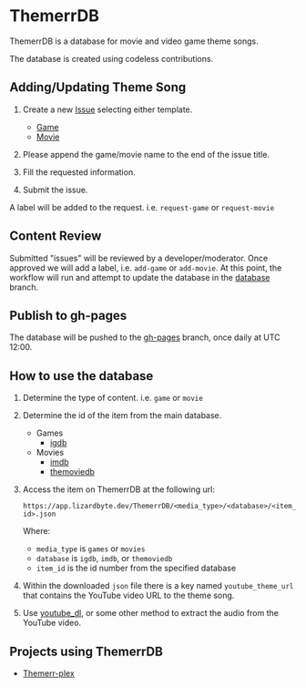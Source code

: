 # ThemerrDB

ThemerrDB is a database for movie and video game theme songs.

The database is created using codeless contributions.

## Adding/Updating Theme Song

1. Create a new [Issue](https://github.com/LizardByte/ThemerrDB/issues/new/choose) selecting either template.

   - [Game](https://github.com/LizardByte/ThemerrDB/issues/new?assignees=&labels=request-game&template=add-game-theme.yml&title=%5BGAME%5D%3A+)
   - [Movie](https://github.com/LizardByte/ThemerrDB/issues/new?assignees=&labels=request-movie&template=add-movie-theme.yml&title=%5BMOVIE%5D%3A+)

2. Please append the game/movie name to the end of the issue title.
3. Fill the requested information.
4. Submit the issue.

A label will be added to the request. i.e. `request-game` or `request-movie`

## Content Review

Submitted "issues" will be reviewed by a developer/moderator. Once approved we will add a label, i.e. `add-game` or
`add-movie`. At this point, the workflow will run and attempt to update the database in the
[database](https://github.com/LizardByte/ThemerrDB/tree/database) branch.

## Publish to gh-pages

The database will be pushed to the [gh-pages](https://github.com/LizardByte/ThemerrDB/tree/gh-pages) branch, once daily
at UTC 12:00.

## How to use the database

1. Determine the type of content. i.e. `game` or `movie`
2. Determine the id of the item from the main database.

    - Games
      - [igdb](https://www.igdb.com/)
    - Movies
      - [imdb](https://www.imdb.com/)
      - [themoviedb](https://www.themoviedb.org/)

3. Access the item on ThemerrDB at the following url:

    `https://app.lizardbyte.dev/ThemerrDB/<media_type>/<database>/<item_id>.json`

    Where:
  
    - `media_type` is `games` or `movies`
    - `database` is `igdb`, `imdb`, or `themoviedb`
    - `item_id` is the id number from the specified database

4. Within the downloaded `json` file there is a key named `youtube_theme_url` that contains the YouTube video URL to 
the theme song.
5. Use [youtube_dl](https://github.com/ytdl-org/youtube-dl), or some other method to extract the audio from the YouTube video.

## Projects using ThemerrDB

- [Themerr-plex](https://github.com/LizardByte/Themerr-plex)
